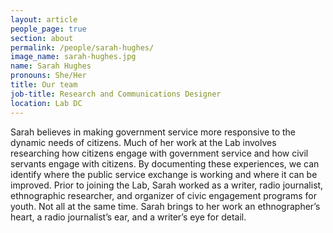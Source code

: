```yaml
---
layout: article
people_page: true
section: about
permalink: /people/sarah-hughes/
image_name: sarah-hughes.jpg
name: Sarah Hughes
pronouns: She/Her
title: Our team
job-title: Research and Communications Designer
location: Lab DC
---
```


Sarah believes in making government service more responsive to the dynamic needs of citizens. Much of her work at the Lab involves researching how citizens engage with government service and how civil servants engage with citizens. By documenting these experiences, we can identify where the public service exchange is working and where it can be improved. Prior to joining the Lab, Sarah worked as a writer, radio journalist, ethnographic researcher, and organizer of civic engagement programs for youth. Not all at the same time. Sarah brings to her work an ethnographer’s heart, a radio journalist’s ear, and a writer’s eye for detail.

